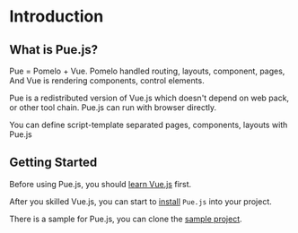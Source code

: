 ﻿# Introduction

## What is Pue.js?

Pue = Pomelo + Vue. Pomelo handled routing, layouts, component, pages, And Vue is rendering components, control elements.

Pue is a redistributed version of Vue.js which doesn't depend on web pack, or other tool chain. Pue.js can run with browser directly.

You can define script-template separated pages, components, layouts with Pue.js

## Getting Started

Before using Pue.js, you should [learn Vue.js](https://v3.vuejs.org/guide/introduction.html) first.

After you skilled Vue.js, you can start to [install](/docs/installation) `Pue.js` into your project.

There is a sample for Pue.js, you can clone the [sample project](https://github.com/yukozh/pomelo-vue).